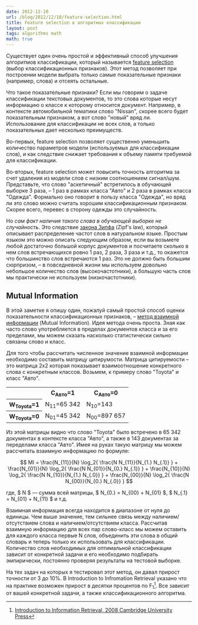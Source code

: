 ```yaml
---
date: 2012-12-10
url: /blog/2012/12/10/feature-selection.html
title: Feature selection в алгоритмах классификации
layout: post
tags: algorithms math
math: true
---
```


Существует один очень простой и эффективный способ улучшения алгоритмов классификации, который называется [feature selection][ref-fs] (выбор классификационных признаков). Этот метод позволяет при построении модели выбрать только самые показательные признаки (например, слова) и отсеять остальные.

Что такое показательные признаки? Если мы говорим о задаче классификации текстовых документов, то это слова которые несут информацию о классе к которому относится документ. Например, в контексте автомобильной тематики слово "Nissan", скорее всего будет показательным признаком, а вот слово "новый" вряд ли. Использование для классификации не всех слов, а только показательных дает несколько преимуществ.

Во-первых, feature selection позволяет существенно уменьшить количество параметров модели (используемых для классификации слов), и как следствие снижает требования к объему памяти требуемой для классификации.

Во-вторых, feature selection может повысить точность алгоритма за счет удаления из модели слов с низким соотношением сигнал/шум. Представьте, что слово "аскетичный" встретилось в обучающей выборке 3 раза, – 1 раз в рамках класса "Авто" и 2 раза в рамках класса "Одежда". Формально оно говорит в пользу класса "Одежда", но вряд ли это слово можно считать хорошим классификационным признаком. Скорее всего, перевес в сторону одежды это случайность.

Но _сам факт наличия такого слова в обучающей выборке не случайность_. Это следствие [закона Зипфа][ref-zipf's-law] (Zipf's law), который описывает распределение частот слов в натуральном языке. Простым языком это можно описать следующим образом, если вы возьмете любой достаточно большой корпус документов и посчитаете сколько в нем слов встречающихся ровно 1 раз, 2 раза, 3 раза и т.д., то окажется что большинство слов встречаются 1 раз. Это не должно быть большим сюрпризом, – в повседневной жизни мы используем довольно небольшое количество слов (высокочастотники), а большую часть слов мы практически не используем (низкочастотники).

## Mutual Information

В этой заметке я опишу один, пожалуй самый простой способ оценки показательности классификационных признаков, – [метод взаимной информации][ref-mi] (Mutual Information). Идея метода очень проста. Зная как часто слово употребляется в пределах документов класса и за его пределами, мы можем сказать насколько статистически сильно связаны слово и класс.

Для того чтобы рассчитать численное значение взаимной информации необходимо составить матрицу цитирумости. Матрица цитируемости – это матрица 2x2 которая показывает взаимоотношение конкретного слова с конкретным классов. Возьмем, к примеру слово "Toyota" и класс "Авто".

<table align="center">
	<tr>
		<th></th>
		<th>C<sub>Авто</sub>=1</th>
		<th>C<sub>Авто</sub>=0</th>
	</tr>
	<tr>
		<th>W<sub>Toyota</sub>=1</th>
		<td>N<sub>11</sub>=65 342</td>
		<td>N<sub>10</sub>=143</td>
	</tr>
	<tr>
		<th>W<sub>Toyota</sub>=0</th>
		<td>N<sub>01</sub>=45 342</td>
		<td>N<sub>00</sub>=897 657</td>
	</tr>
</table>

Из этой матрицы видно что слово "Toyota" было встречено в 65 342 документах в контексте класса "Авто", а также в 143 документах за переделами класса "Авто". Имея на руках такую матрицу мы можем рассчитать взаимную информацию по формуле:

$$ MI =
\frac{N_{11}}{N} \log_2{ \frac{N N_{11}}{N_{1.} N_{.1}} } +
\frac{N_{01}}{N} \log_2{ \frac{N N_{01}}{N_{0.} N_{.1}} } + 
\frac{N_{10}}{N} \log_2{ \frac{N N_{10}}{N_{1.} N_{.0}} } +
\frac{N_{00}}{N} \log_2{ \frac{N N_{00}}{N_{0.} N_{.0}} } $$

где, $ N $ — сумма всей матрицы, $ N_{0.} = N_{00} + N_{01} $, $ N_{.1} = N_{01} + N_{11} $ и т.д.

Взаимная информация всегда находится в диапазоне от нуля до единицы. Чем выше значение, тем сильнее связь между наличием/отсутствием слова и наличием/отсутствием класса. Рассчитав взаимную информацию для всех пар слово-класс мы можем оставить для каждого класса первые N слов, объединить эти слова в общий словарь и теперь только их использовать для классификации. Количество слов необходимых для оптимальной классификации зависит от конкретной задачи и его необходимо подбирать эмпирически, постоянно проверяя результаты на тестовой выборке.

На тех задач на которых я тестировал этот метод, он давал прирост точности от 3 до 10%. В Introduction to Infromation Retrieval указано что на практике возможен прирост в десятки процентов по F<sub>1</sub>[^ref-mi-performance]. Все зависит от вашей конкретной задачи, а также классификационного алгоритма.

[ref-fs]: http://en.wikipedia.org/wiki/Feature_selection
[ref-zipf's-law]: http://ru.wikipedia.org/wiki/Закон_Ципфа
[ref-mi]: http://nlp.stanford.edu/IR-book/html/htmledition/mutual-information-1.html
[^ref-mi-performance]: [Introduction to Information Retrieval, 2008 Cambridge University Press](http://nlp.stanford.edu/IR-book/html/htmledition/mutual-information-1.html#fig:mccallum)
